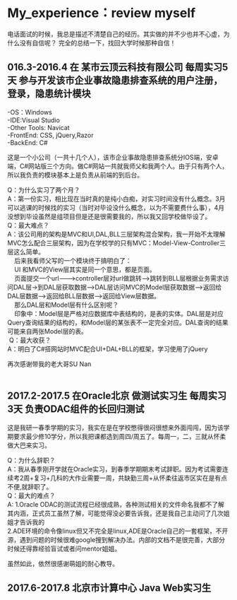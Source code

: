 # My_experience：review myself 

电话面试的时候，我总是描述不清楚自己的经历。其实做的并不少也并不心虚，为什么没有自信呢？ 
完全的总结一下，找回大学时候那种自信！


## 016.3-2016.4 在 某市云顶云科技有限公司 每周实习5天 参与开发该市企业事故隐患排查系统的用户注册，登录，隐患统计模块
-OS：Windows <br/>
-IDE:Visual Studio<br/>
-Other Tools: Navicat<br/>
-FrontEnd: CSS, jQuery,Razor<br/>
-BackEnd: C#<br/>

这是一个小公司（一共十几个人），该市企业事故隐患排查系统分IOS端，安卓端，C#网站版三个方向。做C#网站一共就我师父和我两个人。由于只有两个人，所以我负责的模块基本上是负责从前端的到后台。<br/>

  Q：为什么实习了两个月？ <br/>
  A：第一份实习，相比现在当时真的是纯小白痴，对实习时间没有什么概念。3月可以逃课的时候找的实习（当时对毕设没什么概念，以为不需要费什么事），4月没想到毕设虽然是组项目但是还是很需要我的，所以我又回学校做毕设了。<br/>
  Q：最大难点？<br/>
  A：该公司用的架构是MVC和UI,DAL,BLL三层架构混合架构，我一开始不太理解MVC怎么配合三层架构，因为在学校学的只有MVC：Model-View-Controller三层这么简单。<br/>
     后来我看师父写的一个模块终于搞明白了：<br/>
     UI 和MVC的View层其实是同一个意思，都是页面。<br/>
     页面提交一个url--->controller层对url做跳转-->跳转到BLL层根据业务需求访问DAL层->到DAL层获取数据-->DAL层访问MVC的Model层获取数据-->返回给DAL层数据-->返回给BLL层数据-->返回给View层数据。<br/>
     那么DAL层和Model层有什么区别呢？<br/>
     印象中：Model层是严格对应数据库中表结构的，是表的实体。DAL层是对应Query查询结果的结构的，和Model层的某张表不一定完全对应。DAL查询的结果可能来自两张Model层的表。<br/>
  Q：最大收获？<br/>
  A：明白了C#搭网站时MVC配合UI+DAL+BLL的框架，学习使用了jQuery<br/>
 
  再次感谢带我的老大哥SU Nan<br/>
  
## 2017.2-2017.5 在Oracle北京 做测试实习生 每周实习3天 负责ODAC组件的长回归测试<br/>
 这是我研一春季学期的实习，我实在是在学校憋得很闷很想来外面闯闯，因为该学期要求最少修10学分，所以我把课都选到周四/周五了。每周一，二，三就从怀柔做大巴来实习。<br/>
  
 Q：为什么辞职？<br/>
 A：我从春季刚开学就在Oracle实习，到春季学期期末考试辞职。因为考试需要连续考2周+复习+几科的大作业需要一周，共缺勤三周+从怀柔往返市区实在是有点不便,就辞职了。<br/>
 Q：最大的难点？<br/>
 A:
 1.Oracle ODAC的测试流程已经很成熟，各种测试相关的文件命名我都不了解其内涵，正式员工虽然了解，可能觉得没必要告诉我，还是我自己主动问了几次姐姐才告诉我的<br/>
 2.ADE环境的命令像linux但又不完全是linux,ADE是Oracle自己的一套框架，不开源，遇到问题的时候很难google搜到解决办法。内部的文档不是很完善，大部分时候还得靠经验盲试或者问mentor姐姐。<br/>
 
 虽然如此，依然很感谢萌姐的耐心教导。<br/>
 
##  2017.6-2017.8 北京市计算中心 Java Web实习生

 
 
 
  
 
